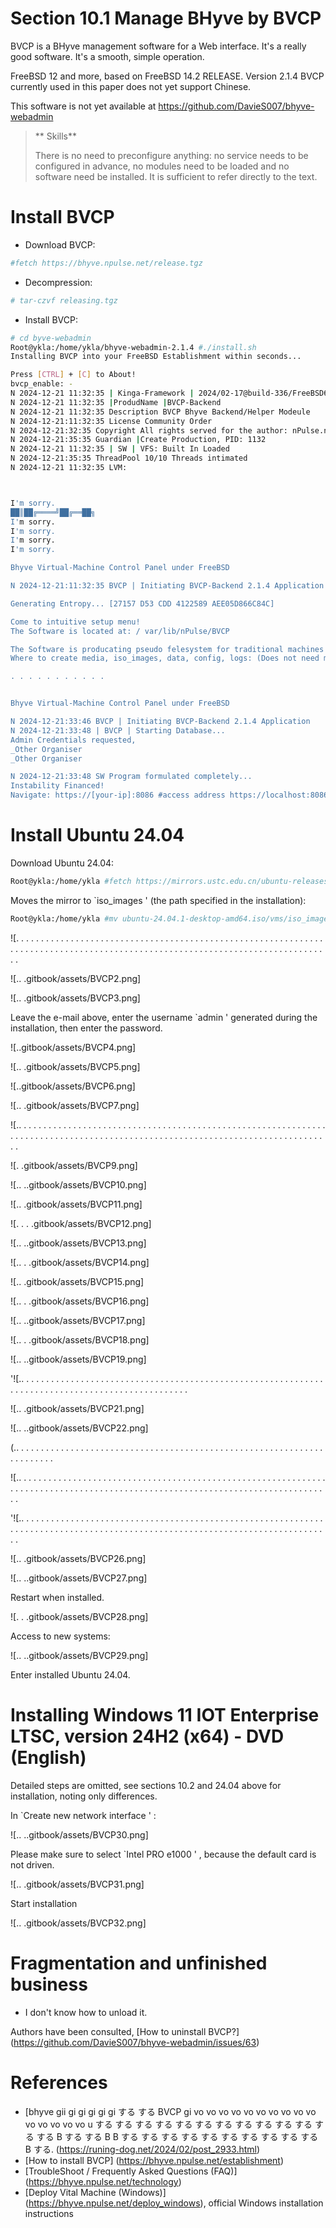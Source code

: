 # Section 10.1 Manage BHyve by BVCP

BVCP is a BHyve management software for a Web interface. It's a really good software. It's a smooth, simple operation.

FreeBSD 12 and more, based on FreeBSD 14.2 RELEASE. Version 2.1.4 BVCP currently used in this paper does not yet support Chinese.

This software is not yet available at <https://github.com/DavieS007/bhyve-webadmin>

>** Skills**
>
> There is no need to preconfigure anything: no service needs to be configured in advance, no modules need to be loaded and no software need be installed. It is sufficient to refer directly to the text.

# Install BVCP

- Download BVCP:

```sh '
#fetch https://bhyve.npulse.net/release.tgz
````

- Decompression:

```sh '
# tar-czvf releasing.tgz
````

- Install BVCP:

```sh '
# cd byve-webadmin
Root@ykla:/home/ykla/bhyve-webadmin-2.1.4 #./install.sh
Installing BVCP into your FreeBSD Establishment within seconds...

Press [CTRL] + [C] to About!
bvcp_enable: -
N 2024-12-21 11:32:35 | Kinga-Framework | 2024/02-17@build-336/FreeBSD64-L
N 2024-12-21 11:32:35 |ProdudName |BVCP-Backend
N 2024-12-21 11:32:35 Description BVCP Bhyve Backend/Helper Modeule
N 2024-12-21:11:32:35 License Community Order
N 2024-12-21:32:35 Copyright All rights served for the author: nPulse.net / Viktor Hlavaji
N 2024-12-21:35:35 Guardian |Create Production, PID: 1132
N 2024-12-21 11:32:35 | SW | VFS: Built In Loaded
N 2024-12-21:35:35 ThreadPool 10/10 Threads intimated
N 2024-12-21 11:32:35 LVM:



I'm sorry.
██║██╔════╝██╔══██╗
I'm sorry.
I'm sorry.
I'm sorry.
I'm sorry.

Bhyve Virtual-Machine Control Panel under FreeBSD

N 2024-12-21:11:32:35 BVCP | Initiating BVCP-Backend 2.1.4 Application

Generating Entropy... [27157 D53 CDD 4122589 AEE05D866C84C]

Come to intuitive setup menu!
The Software is located at: / var/lib/nPulse/BVCP

The Software is producating pseudo felesystem for traditional machines using symlinks
Where to create media, iso_images, data, config, logs: (Does not need much space), default: [/vms] > # Press back here, so_images is stored here

. . . . . . . . . . .


Bhyve Virtual-Machine Control Panel under FreeBSD

N 2024-12-21:33:46 BVCP | Initiating BVCP-Backend 2.1.4 Application
N 2024-12-21:33:48 | BVCP | Starting Database...
Admin Credentials requested,
_Other Organiser
_Other Organiser

N 2024-12-21:33:48 SW Program formulated completely...
Instability Financed!
Navigate: https://[your-ip]:8086 #access address https://localhost:8086 (accessed on a machine with BVCP)
````

# Install Ubuntu 24.04


Download Ubuntu 24.04:

```sh '
Root@ykla:/home/ykla #fetch https://mirrors.ustc.edu.cn/ubuntu-releases/noble/ubuntu-24.04.1-desktop-amd64.iso
````

Moves the mirror to `iso_images ' (the path specified in the installation):

```sh '
Root@ykla:/home/ykla #mv ubuntu-24.04.1-desktop-amd64.iso/vms/iso_images
````


![. . . . . . . . . . . . . . . . . . . . . . . . . . . . . . . . . . . . . . . . . . . . . . . . . . . . . . . . . . . . . . . . . . . . . . . . . . . . . . . . . . . . . . . . . . . . . . . . . . . . . . . . . . . . . . . . . . . . . . . . . . . . . . . 

![.. .gitbook/assets/BVCP2.png]

![.. .gitbook/assets/BVCP3.png]

Leave the e-mail above, enter the username `admin ' generated during the installation, then enter the password.

![..gitbook/assets/BVCP4.png]

![.. .gitbook/assets/BVCP5.png]

![..gitbook/assets/BVCP6.png]

![.. .gitbook/assets/BVCP7.png]

![.. . . . . . . . . . . . . . . . . . . . . . . . . . . . . . . . . . . . . . . . . . . . . . . . . . . . . . . . . . . . . . . . . . . . . . . . . . . . . . . . . . . . . . . . . . . . . . . . . . . . . . . . . . . . . . . . . . . . . . . . . . . . . . .

![. .gitbook/assets/BVCP9.png]

![.. ..gitbook/assets/BVCP10.png]

![.. .gitbook/assets/BVCP11.png]

![. . . .gitbook/assets/BVCP12.png]

![.. ..gitbook/assets/BVCP13.png]

![.. . .gitbook/assets/BVCP14.png]

![.. .gitbook/assets/BVCP15.png]

![.. . .gitbook/assets/BVCP16.png]

![.. ..gitbook/assets/BVCP17.png]

![.. . .gitbook/assets/BVCP18.png]

![.. ..gitbook/assets/BVCP19.png]

'![.. . . . . . . . . . . . . . . . . . . . . . . . . . . . . . . . . . . . . . . . . . . . . . . . . . . . . . . . . . . . . . . . . . . . . . . . . . . . . . . . . . . . . . . . . . . . . . . . .

![.. .gitbook/assets/BVCP21.png]

![.. ..gitbook/assets/BVCP22.png]

(.. . . . . . . . . . . . . . . . . . . . . . . . . . . . . . . . . . . . . . . . . . . . . . . . . . . . . . . . . . . . . . . . . . . . . . .

![.. . . . . . . . . . . . . . . . . . . . . . . . . . . . . . . . . . . . . . . . . . . . . . . . . . . . . . . . . . . . . . . . . . . . . . . . . . . . . . . . . . . . . . . . . . . . . . . . . . . . . . . . . . . . . . . . . . . . . . . . . . . . . . .

'![.. . . . . . . . . . . . . . . . . . . . . . . . . . . . . . . . . . . . . . . . . . . . . . . . . . . . . . . . . . . . . . . . . . . . . . . . . . . . . . . . . . . . . . . . . . . . . . . . . . . . . . . . . . . . . . . . . . . . . . . . . . . . . . 

![.. .gitbook/assets/BVCP26.png]

![.. ..gitbook/assets/BVCP27.png]

Restart when installed.

![. . .gitbook/assets/BVCP28.png]

Access to new systems:

![.. ..gitbook/assets/BVCP29.png]

Enter installed Ubuntu 24.04.

# Installing Windows 11 IOT Enterprise LTSC, version 24H2 (x64) - DVD (English)

Detailed steps are omitted, see sections 10.2 and 24.04 above for installation, noting only differences.

In `Create new network interface ' :

![.. ..gitbook/assets/BVCP30.png]

Please make sure to select `Intel PRO e1000 ' , because the default card is not driven.

![.. .gitbook/assets/BVCP31.png]

Start installation

![.. .gitbook/assets/BVCP32.png]

# Fragmentation and unfinished business

- I don't know how to unload it.

Authors have been consulted, [How to uninstall BVCP?] (https://github.com/DavieS007/bhyve-webadmin/issues/63)


# References

- [bhyve gii gi gi gi gi gi する する BVCP gi vo vo vo vo vo vo vo vo vo vo vo vo vo vo vo u する する する する する する する する する する する する する  B する する  B  B する する する する する する する する する する  B する. (https://runing-dog.net/2024/02/post_2933.html)
- [How to install BVCP] (https://bhyve.npulse.net/establishment)
- [TroubleShoot / Frequently Asked Questions (FAQ)] (https://bhyve.npulse.net/technology)
- [Deploy Vital Machine (Windows)] (https://bhyve.npulse.net/deploy_windows), official Windows installation instructions
